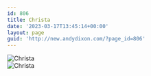 ```yaml
---
id: 806
title: Christa
date: '2023-03-17T13:45:14+00:00'
layout: page
guid: 'http://new.andydixon.com/?page_id=806'
---
```


![Christa](https://i0.wp.com/assets.g8x2.ldn.idrivee2-23.com/posters/Christa%2001.jpg?w=1200&ssl=1 "Christa")  
![Christa](https://i0.wp.com/assets.g8x2.ldn.idrivee2-23.com/posters/Christa%2002.jpg?w=1200&ssl=1 "Christa")